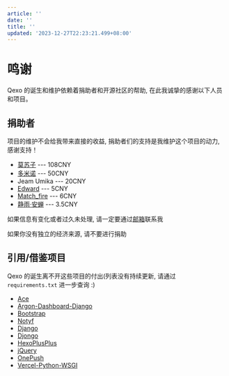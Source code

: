 ```yaml
---
article: ''
date: ''
title: ''
updated: '2023-12-27T22:23:21.499+08:00'
---
```

# 鸣谢

Qexo 的诞生和维护依赖着捐助者和开源社区的帮助, 在此我诚挚的感谢以下人员和项目。

## 捐助者

项目的维护不会给我带来直接的收益, 捐助者们的支持是我维护这个项目的动力, 感谢支持！

- [莫苏子](https://www.mosuzi.com) --- 108CNY
- [多米诺](https://www.dominoh.com/) --- 50CNY
- Jeam Umika --- 20CNY
- [Edward](https://edwardshh.cn) --- 5CNY
- [Match_fire](https://match-fire.github.io) --- 6CNY
- [静雨·安蝉](https://blog.kwxos.top) --- 3.5CNY

如果信息有变化或者过久未处理, 请一定要通过[邮箱](mailto:abudulin@foxmail.com)联系我

如果你没有独立的经济来源, 请不要进行捐助

## 引用/借鉴项目

Qexo 的诞生离不开这些项目的付出(列表没有持续更新, 请通过 `requirements.txt` 进一步查询 :)

- [Ace](https://ace.c9.io/)
- [Argon-Dashboard-Django](https://github.com/creativetimofficial/argon-dashboard-django)
- [Bootstrap](https://getbootstrap.com/)
- [Notyf](https://github.com/caroso1222/notyf)
- [Django](https://github.com/django/django)
- [Djongo](https://github.com/nesdis/djongo)
- [HexoPlusPlus](https://github.com/HexoPlusPlus/HexoPlusPlus)
- [jQuery](https://jquery.com/)
- [OnePush](https://github.com/y1ndan/onepush)
- [Vercel-Python-WSGI](https://github.com/ardnt/vercel-python-wsgi)
